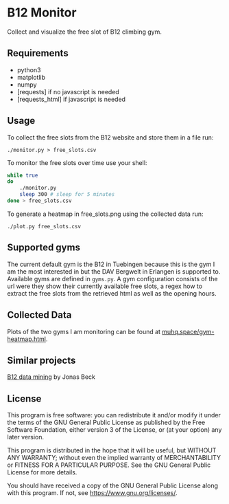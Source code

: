 # B12 Monitor

Collect and visualize the free slot of B12 climbing gym.

## Requirements

* python3
* matplotlib
* numpy
* [requests] if no javascript is needed
* [requests_html] if javascript is needed

## Usage

To collect the free slots from the B12 website and store them in a file run:

`./monitor.py > free_slots.csv`

To monitor the free slots over time use your shell:

```bash
while true
do
	./monitor.py
	sleep 300 # sleep for 5 minutes
done > free_slots.csv
```

To generate a heatmap in free\_slots.png using the collected data run:

`./plot.py free_slots.csv`

## Supported gyms

The current default gym is the B12 in Tuebingen because this is the gym I am
the most interested in but the DAV Bergwelt in Erlangen is supported to.
Available gyms are defined in `gyms.py`.
A gym configuration consists of the url were they show their currently available
free slots, a regex how to extract the free slots from the retrieved html as well
as the opening hours.

## Collected Data

Plots of the two gyms I am monitoring can be found at [muhq.space/gym-heatmap.html](https://muhq.space/gym-heatmap.html).

## Similar projects

[B12 data mining](https://github.com/jnsbck/B12_data_mining) by Jonas Beck

## License

This program is free software: you can redistribute it and/or modify
it under the terms of the GNU General Public License as published by
the Free Software Foundation, either version 3 of the License, or
(at your option) any later version.

This program is distributed in the hope that it will be useful,
but WITHOUT ANY WARRANTY; without even the implied warranty of
MERCHANTABILITY or FITNESS FOR A PARTICULAR PURPOSE.  See the
GNU General Public License for more details.

You should have received a copy of the GNU General Public License
along with this program.  If not, see <https://www.gnu.org/licenses/>.
